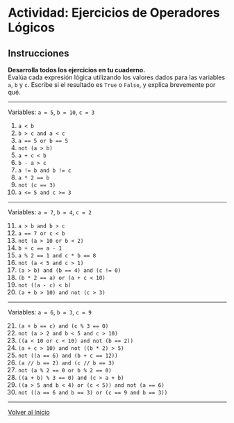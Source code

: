 # Actividad: Ejercicios de Operadores Lógicos 

## Instrucciones
**Desarrolla todos los ejercicios en tu cuaderno.**  
Evalúa cada expresión lógica utilizando los valores dados para las variables `a`, `b` y `c`. Escribe si el resultado es `True` o `False`, y explica brevemente por qué.

---



Variables: `a = 5`, `b = 10`, `c = 3`

1. `a < b`
2. `b > c and a < c`
3. `a == 5 or b == 5`
4. `not (a > b)`
5. `a + c < b`
6. `b - a > c`
7. `a != b and b != c`
8. `a * 2 == b`
9. `not (c == 3)`
10. `a <= 5 and c >= 3`

---

Variables: `a = 7`, `b = 4`, `c = 2`

11. `a > b and b > c`
12. `a == 7 or c < b`
13. `not (a > 10 or b < 2)`
14. `b + c == a - 1`
15. `a % 2 == 1 and c * b == 8`
16. `not (a < 5 and c > 1)`
17. `(a > b) and (b == 4) and (c != 0)`
18. `(b * 2 == a) or (a + c < 10)`
19. `not ((a - c) < b)`
20. `(a + b > 10) and not (c > 3)`

---


Variables: `a = 6`, `b = 3`, `c = 9`

21. `(a + b == c) and (c % 3 == 0)`
22. `not (a > 2 and b < 5 and c > 10)`
23. `((a < 10 or c < 10) and not (b == 2))`
24. `(a + c > 10) and not ((b * 2) > 5)`
25. `not ((a == 6) and (b + c == 12))`
26. `(a // b == 2) and (c // b == 3)`
27. `not (a % 2 == 0 or b % 2 == 0)`
28. `((a + b) % 3 == 0) and (c > a + b)`
29. `((a > 5 and b < 4) or (c < 5)) and not (a == 6)`
30. `not ((a == 6 and b == 3) or (c == 9 and b == 3))`

---

[Volver al Inicio](README.md)
